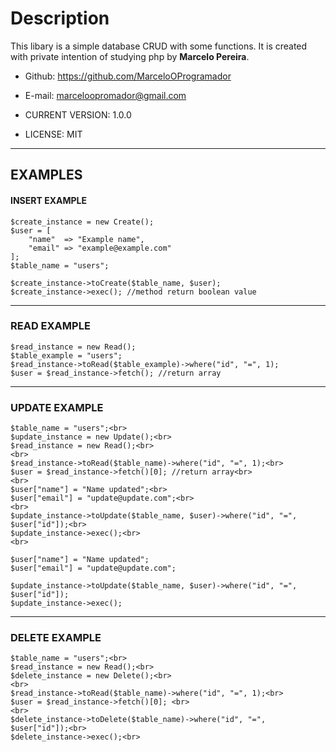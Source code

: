 # Description
This libary is a simple database CRUD with some functions.
It is created with private intention of studying php by **Marcelo Pereira**.

- Github: https://github.com/MarceloOProgramador
- E-mail: marceloopromador@gmail.com

- CURRENT VERSION: 1.0.0
- LICENSE: MIT

---

## EXAMPLES 

#### INSERT EXAMPLE

```
$create_instance = new Create();  
$user = [
    "name"  => "Example name",
    "email" => "example@example.com"
];
$table_name = "users";

$create_instance->toCreate($table_name, $user);
$create_instance->exec(); //method return boolean value
```

---

### READ EXAMPLE

```
$read_instance = new Read();
$table_example = "users";
$read_instance->toRead($table_example)->where("id", "=", 1);
$user = $read_instance->fetch(); //return array

```
---

### UPDATE EXAMPLE

```
$table_name = "users";<br>
$update_instance = new Update();<br>
$read_instance = new Read();<br>
<br>
$read_instance->toRead($table_name)->where("id", "=", 1);<br>
$user = $read_instance->fetch()[0]; //return array<br>
<br>
$user["name"] = "Name updated";<br>
$user["email"] = "update@update.com";<br>
<br>
$update_instance->toUpdate($table_name, $user)->where("id", "=", $user["id"]);<br>
$update_instance->exec();<br>
<br>

$user["name"] = "Name updated";
$user["email"] = "update@update.com";

$update_instance->toUpdate($table_name, $user)->where("id", "=", $user["id"]);
$update_instance->exec();
```

---

### DELETE EXAMPLE

```
$table_name = "users";<br>
$read_instance = new Read();<br>
$delete_instance = new Delete();<br>
<br>
$read_instance->toRead($table_name)->where("id", "=", 1);<br>
$user = $read_instance->fetch()[0]; <br>
<br>
$delete_instance->toDelete($table_name)->where("id", "=", $user["id"]);<br>
$delete_instance->exec();<br>
```

